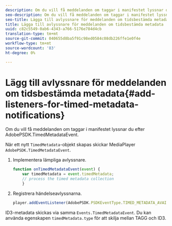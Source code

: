 ```yaml
---
description: Om du vill få meddelanden om taggar i manifestet lyssnar du efter AdobePSDK.TimedMetadataEvent.
seo-description: Om du vill få meddelanden om taggar i manifestet lyssnar du efter AdobePSDK.TimedMetadataEvent.
seo-title: Lägga till avlyssnare för meddelanden om tidsbestämda metadata
title: Lägga till avlyssnare för meddelanden om tidsbestämda metadata
uuid: c82c5549-0ab6-4343-a766-5176e784d4cb
translation-type: tm+mt
source-git-commit: 040655d8ba5f91c98ed0584c08db226ffe1e0f4e
workflow-type: tm+mt
source-wordcount: '83'
ht-degree: 0%

---
```



# Lägg till avlyssnare för meddelanden om tidsbestämda metadata{#add-listeners-for-timed-metadata-notifications}

Om du vill få meddelanden om taggar i manifestet lyssnar du efter AdobePSDK.TimedMetadataEvent.

När ett nytt `TimedMetadata`-objekt skapas skickar MediaPlayer `AdobePSDK.TimedMetadataEvent`.

1. Implementera lämpliga avlyssnare.

   ```js
   function onTimedMetadataEvent(event) { 
       var timedMetadata = event.timedMetadata; 
       // process the timed metadata collection 
       } 
   ```

1. Registrera händelseavlyssnarna.

   ```js
   player.addEventListener(AdobePSDK.PSDKEventType.TIMED_METADATA_AVAILABLE, onTimedMetadataEvent);
   ```

ID3-metadata skickas via samma `Events.TimedMetadataEvent`. Du kan använda egenskapen `timedMetadata.type` för att skilja mellan TAGG och ID3.

